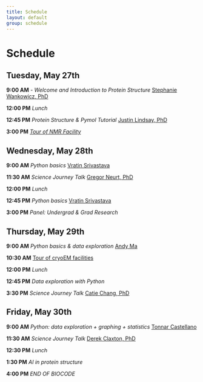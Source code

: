 ```yaml
---
title: Schedule
layout: default
group: schedule
---
```


# Schedule
## Tuesday, May 27th

**9:00 AM** - *Welcome and Introduction to Protein Structure* [Stephanie Wankowicz, PhD](wankowiczlab.com)

**12:00 PM** *Lunch*

**12:45 PM** *Protein Structure & Pymol Tutorial* [Justin Lindsay, PhD](https://www.bpbrownlab.org/team)

**3:00 PM** *[Tour of NMR Facility](https://www.vanderbilt.edu/csb/facilities/biomolecular-nmr/)*


## Wednesday, May 28th

**9:00 AM** *Python basics* [Vratin Srivastava](https://wankowiczlab.com/members/)

**11:30 AM** *Science Journey Talk*  [Gregor Neurt, PhD](https://lab.vanderbilt.edu/neuert-lab/person/gregor-neuert/)

**12:00 PM** *Lunch*

**12:45 PM** *Python basics* [Vratin Srivastava](https://wankowiczlab.com/members/)

**3:00 PM** *Panel: Undergrad & Grad Research*


## Thursday, May 29th

**9:00 AM** *Python basics & data exploration* [Andy Ma]()

**10:30 AM** [Tour of cryoEM facilities](https://www.vanderbilt.edu/csb/facilities/cryo-electron-microscopy/)

**12:00 PM** *Lunch*

**12:45 PM** *Data exploration with Python*

**3:30 PM** *Science Journey Talk* [Catie Chang, PhD](https://www.cchanglab.net/)

## Friday, May 30th

**9:00 AM** *Python: data exploration + graphing + statistics* [Tonnar Castellano](https://wankowiczlab.com/members/)

**11:30 AM** *Science Journey Talk* [Derek Claxton, PhD](https://lab.vanderbilt.edu/mchaourab-lab/person/osamu-nureki-ph-d/)

**12:30 PM** *Lunch*

**1:30 PM** *AI in protein structure*

**4:00 PM** *END OF BIOCODE*




